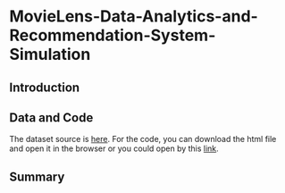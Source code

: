 # MovieLens-Data-Analytics-and-Recommendation-System-Simulation

## Introduction

## Data and Code
The dataset source is [here](https://grouplens.org/datasets/movielens/latest/). For the code, you can download the html file and open it in the browser or you could open by this [link](https://databricks-prod-cloudfront.cloud.databricks.com/public/4027ec902e239c93eaaa8714f173bcfc/1772353219017266/1167986716657297/105392983207357/latest.html).

## Summary

